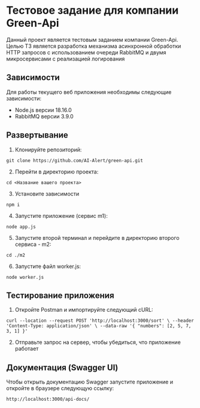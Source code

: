 # Тестовое задание для компании Green-Api
Данный проект является тестовым заданием компании Green-Api. Целью ТЗ является разработка механизма асинхронной обработки HTTP запросов с использованием очереди RabbitMQ и двумя микросервисами с реализацией логирования

## Зависимости

Для работы текущего веб приложения необходимы следующие зависимости:

- Node.js версии 18.16.0
- RabbitMQ версии 3.9.0

## Развертывание

1. Клонируйте репозиторий:

``git clone https://github.com/AI-Alert/green-api.git``

2. Перейти в директорию проекта:

``cd <Название вашего проекта>``

3. Установите зависимости

``npm i``

4. Запустите приложение (сервис m1):

``node app.js``

5. Запустите второй терминал и перейдите в директорию второго сервиса - m2:

``cd ./m2``

6. Запустите файл worker.js:

``node worker.js``

## Тестирование приложения

1. Откройте Postman и импортируйте следующий cURL:

``curl --location --request POST 'http://localhost:3000/sort' \
--header 'Content-Type: application/json' \
--data-raw '{
"numbers": [2, 5, 7, 3, 1]
}'``

2. Отправьте запрос на сервер, чтобы убедиться, что приложение работает

## Документация (Swagger UI)

Чтобы открыть документацию Swagger запустите приложение и откройте в браузере следующую ссылку:

``http://localhost:3000/api-docs/``
